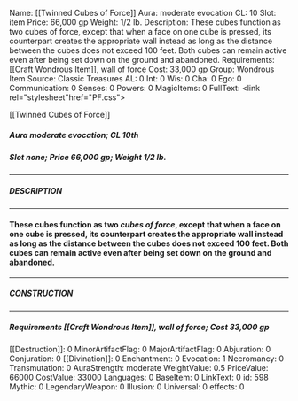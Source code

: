 Name: [[Twinned Cubes of Force]]
Aura: moderate evocation
CL: 10
Slot: item
Price: 66,000 gp
Weight: 1/2 lb.
Description: These cubes function as two cubes of force, except that when a face on one cube is pressed, its counterpart creates the appropriate wall instead as long as the distance between the cubes does not exceed 100 feet. Both cubes can remain active even after being set down on the ground and abandoned.
Requirements: [[Craft Wondrous Item]], wall of force
Cost: 33,000 gp
Group: Wondrous Item
Source: Classic Treasures
AL: 0
Int: 0
Wis: 0
Cha: 0
Ego: 0
Communication: 0
Senses: 0
Powers: 0
MagicItems: 0
FullText: <link rel="stylesheet"href="PF.css"><div class="heading"><p class="alignleft">[[Twinned Cubes of Force]]</p><div style="clear: both;"></div></div><div><h5><b>Aura </b>moderate evocation; <b>CL </b>10th</h5><h5><b>Slot </b>none; <b>Price </b>66,000 gp; <b>Weight </b>1/2 lb.</h5></div><hr/><div><h5><b>DESCRIPTION</b></h5></div><hr/><div><h4><p>These cubes function as two <i>cubes of force</i>, except that when a face on one cube is pressed, its counterpart creates the appropriate wall instead as long as the distance between the cubes does not exceed 100 feet. Both cubes can remain active even after being set down on the ground and abandoned.</p></h4></div><hr/><div><h5><b>CONSTRUCTION</b></h5></div><hr/><div><h5><b>Requirements </b>[[Craft Wondrous Item]], <i>wall of force</i>; <b>Cost </b>33,000 gp</h5></div>
[[Destruction]]: 0
MinorArtifactFlag: 0
MajorArtifactFlag: 0
Abjuration: 0
Conjuration: 0
[[Divination]]: 0
Enchantment: 0
Evocation: 1
Necromancy: 0
Transmutation: 0
AuraStrength: moderate
WeightValue: 0.5
PriceValue: 66000
CostValue: 33000
Languages: 0
BaseItem: 0
LinkText: 0
id: 598
Mythic: 0
LegendaryWeapon: 0
Illusion: 0
Universal: 0
effects: 0

